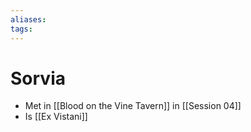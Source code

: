 ```yaml
---
aliases: 
tags: 
---
```


# Sorvia

- Met in [[Blood on the Vine Tavern]] in [[Session 04]]
- Is [[Ex Vistani]]